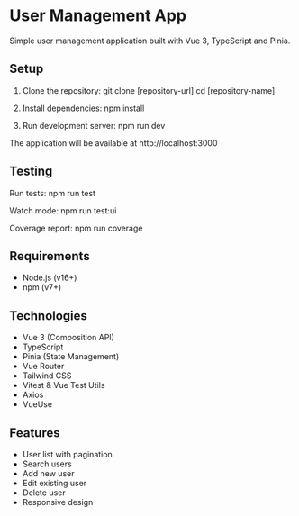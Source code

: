 # User Management App

Simple user management application built with Vue 3, TypeScript and Pinia.

## Setup

1. Clone the repository:
   git clone [repository-url]
   cd [repository-name]

2. Install dependencies:
   npm install

3. Run development server:
   npm run dev

The application will be available at http://localhost:3000

## Testing

Run tests:
npm run test

Watch mode:
npm run test:ui

Coverage report:
npm run coverage

## Requirements

- Node.js (v16+)
- npm (v7+)

## Technologies

- Vue 3 (Composition API)
- TypeScript
- Pinia (State Management)
- Vue Router
- Tailwind CSS
- Vitest & Vue Test Utils
- Axios
- VueUse

## Features

- User list with pagination
- Search users
- Add new user
- Edit existing user
- Delete user
- Responsive design

